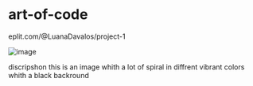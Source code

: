 # art-of-code
eplit.com/@LuanaDavalos/project-1

![image](https://github.com/luana701/art-of-code/assets/150818189/896621fe-c887-4f68-a18e-5f50f196ef37)


discripshon
this is an image whith a lot of spiral in diffrent vibrant colors whith a black backround 
